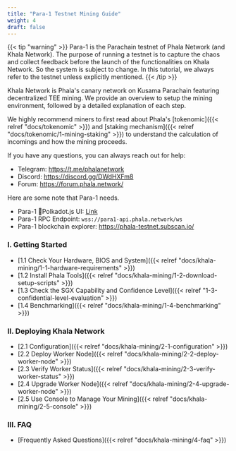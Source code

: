 ```yaml
---
title: "Para-1 Testnet Mining Guide"
weight: 4
draft: false
---
```


{{< tip "warning" >}}
Para-1 is the Parachain testnet of Phala Network (and Khala Network). The purpose of running a testnet is to capture the chaos and collect feedback before the launch of the functionalities on Khala Network. So the system is subject to change. In this tutorial, we always refer to the testnet unless explicitly mentioned.
{{< /tip >}}

Khala Network is Phala's canary network on Kusama Parachain featuring decentralized TEE mining. We provide an overview to setup the mining environment, followed by a detailed explanation of each step.

We highly recommend miners to first read about Phala's [tokenomic]({{< relref "docs/tokenomic" >}}) and [staking mechanism]({{< relref "docs/tokenomic/1-mining-staking" >}}) to understand the calculation of incomings and how the mining proceeds.

If you have any questions, you can always reach out for help:
- Telegram: https://t.me/phalanetwork
- Discord: https://discord.gg/DWdHXFm8
- Forum: https://forum.phala.network/

Here are some note that Para-1 needs.

- Para-1 Polkadot.js UI: [Link](https://polkadot.js.org/apps/?rpc=wss%3A%2F%2Fpara1-api.phala.network%2Fws#/explorer)
- Para-1 RPC Endpoint: `wss://para1-api.phala.network/ws`
- Para-1 blockchain explorer: <https://phala-testnet.subscan.io/>

### I. Getting Started

- [1.1 Check Your Hardware, BIOS and System]({{< relref "docs/khala-mining/1-1-hardware-requirements" >}})
- [1.2 Install Phala Tools]({{< relref "docs/khala-mining/1-2-download-setup-scripts" >}})
- [1.3 Check the SGX Capability and Confidence Level]({{< relref "1-3-confidential-level-evaluation" >}})
- [1.4 Benchmarking]({{< relref "docs/khala-mining/1-4-benchmarking" >}})

### II. Deploying Khala Network

- [2.1 Configuration]({{< relref "docs/khala-mining/2-1-configuration" >}})
- [2.2 Deploy Worker Node]({{< relref "docs/khala-mining/2-2-deploy-worker-node" >}})
- [2.3 Verify Worker Status]({{< relref "docs/khala-mining/2-3-verify-worker-status" >}})
- [2.4 Upgrade Worker Node]({{< relref "docs/khala-mining/2-4-upgrade-worker-node" >}})
- [2.5 Use Console to Manage Your Mining]({{< relref "docs/khala-mining/2-5-console" >}})

### III. FAQ

- [Frequently Asked Questions]({{< relref "docs/khala-mining/4-faq" >}})
